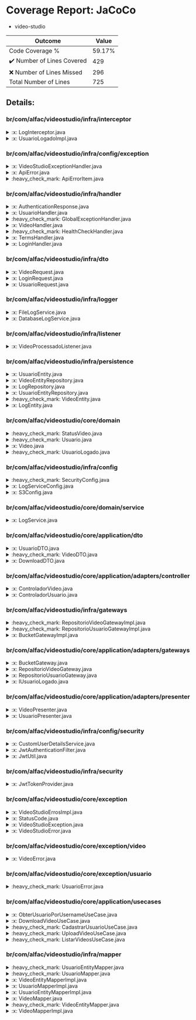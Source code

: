 
# Coverage Report: JaCoCo

* video-studio
      
      
| Outcome                 | Value                                                               |
|-------------------------|---------------------------------------------------------------------|
| Code Coverage %         | 59.17%               |
| :heavy_check_mark: Number of Lines Covered | 429    |
| :x: Number of Lines Missed  | 296     |
| Total Number of Lines   | 725     |


## Details:

    
### br/com/alfac/videostudio/infra/interceptor

<details>
    <summary>
:x: LogInterceptor.java
    </summary>

        
#### Lines Missed:
        
- Line #30
```
        } catch (Exception e) {
```
- Line #32
```
        }
```
</details>

    

<details>
    <summary>
:x: UsuarioLogadoImpl.java
    </summary>

        
#### Lines Missed:
        
- Line #22
```
    }
```
</details>

    
### br/com/alfac/videostudio/infra/config/exception

<details>
    <summary>
:x: VideoStudioExceptionHandler.java
    </summary>

        
#### Lines Missed:
        
</details>

    

<details>
    <summary>
:x: ApiError.java
    </summary>

        
#### Lines Missed:
        
</details>

    

<details>
    <summary>
:heavy_check_mark: ApiErrorItem.java
    </summary>

        
#### All Lines Covered!
        
</details>

    
### br/com/alfac/videostudio/infra/handler

<details>
    <summary>
:x: AuthenticationResponse.java
    </summary>

        
#### Lines Missed:
        
- Line #8
```
    }
```
- Line #16
```
    }
```
</details>

    

<details>
    <summary>
:x: UsuarioHandler.java
    </summary>

        
#### Lines Missed:
        
</details>

    

<details>
    <summary>
:heavy_check_mark: GlobalExceptionHandler.java
    </summary>

        
#### All Lines Covered!
        
</details>

    

<details>
    <summary>
:x: VideoHandler.java
    </summary>

        
#### Lines Missed:
        
</details>

    

<details>
    <summary>
:heavy_check_mark: HealthCheckHandler.java
    </summary>

        
#### All Lines Covered!
        
</details>

    

<details>
    <summary>
:x: TermsHandler.java
    </summary>

        
#### Lines Missed:
        
- Line #42
```
        } catch (IOException e) {
```
</details>

    

<details>
    <summary>
:x: LoginHandler.java
    </summary>

        
#### Lines Missed:
        
- Line #64
```
        } catch (AuthenticationException e) {
```
- Line #66
```
        }
```
</details>

    
### br/com/alfac/videostudio/infra/dto

<details>
    <summary>
:x: VideoRequest.java
    </summary>

        
#### Lines Missed:
        
- Line #16
```
    }
```
- Line #20
```
    }
```
- Line #28
```
    }
```
- Line #36
```
    }
```
</details>

    

<details>
    <summary>
:x: LoginRequest.java
    </summary>

        
#### Lines Missed:
        
- Line #24
```
    }
```
- Line #32
```
    }
```
</details>

    

<details>
    <summary>
:x: UsuarioRequest.java
    </summary>

        
#### Lines Missed:
        
- Line #29
```
    }
```
- Line #37
```
    }
```
- Line #45
```
    }
```
</details>

    
### br/com/alfac/videostudio/infra/logger

<details>
    <summary>
:x: FileLogService.java
    </summary>

        
#### Lines Missed:
        
- Line #21
```
        } catch (IOException e) {
```
- Line #23
```
        }
```
- Line #24
```
    }
```
</details>

    

<details>
    <summary>
:x: DatabaseLogService.java
    </summary>

        
#### Lines Missed:
        
- Line #24
```
    }
```
</details>

    
### br/com/alfac/videostudio/infra/listener

<details>
    <summary>
:x: VideoProcessadoListener.java
    </summary>

        
#### Lines Missed:
        
- Line #13
```
    }
```
</details>

    
### br/com/alfac/videostudio/infra/persistence

<details>
    <summary>
:x: UsuarioEntity.java
    </summary>

        
#### Lines Missed:
        
- Line #77
```
    }
```
- Line #83
```
    }
```
</details>

    

<details>
    <summary>
:x: VideoEntityRepository.java
    </summary>

        
</details>

    

<details>
    <summary>
:x: LogRepository.java
    </summary>

        
</details>

    

<details>
    <summary>
:x: UsuarioEntityRepository.java
    </summary>

        
</details>

    

<details>
    <summary>
:heavy_check_mark: VideoEntity.java
    </summary>

        
#### All Lines Covered!
        
</details>

    

<details>
    <summary>
:x: LogEntity.java
    </summary>

        
#### Lines Missed:
        
- Line #32
```
    }
```
- Line #37
```
    }
```
- Line #49
```
    }
```
- Line #57
```
    }
```
- Line #65
```
    }
```
- Line #70
```
    }
```
</details>

    
### br/com/alfac/videostudio/core/domain

<details>
    <summary>
:heavy_check_mark: StatusVideo.java
    </summary>

        
#### All Lines Covered!
        
</details>

    

<details>
    <summary>
:heavy_check_mark: Usuario.java
    </summary>

        
#### All Lines Covered!
        
</details>

    

<details>
    <summary>
:x: Video.java
    </summary>

        
#### Lines Missed:
        
- Line #67
```
    }
```
</details>

    

<details>
    <summary>
:heavy_check_mark: UsuarioLogado.java
    </summary>

        
#### All Lines Covered!
        
</details>

    
### br/com/alfac/videostudio/infra/config

<details>
    <summary>
:heavy_check_mark: SecurityConfig.java
    </summary>

        
#### All Lines Covered!
        
</details>

    

<details>
    <summary>
:x: LogServiceConfig.java
    </summary>

        
#### Lines Missed:
        
</details>

    

<details>
    <summary>
:x: S3Config.java
    </summary>

        
#### Lines Missed:
        
- Line #53
```
                .build();
```
</details>

    
### br/com/alfac/videostudio/core/domain/service

<details>
    <summary>
:x: LogService.java
    </summary>

        
</details>

    
### br/com/alfac/videostudio/core/application/dto

<details>
    <summary>
:x: UsuarioDTO.java
    </summary>

        
#### Lines Missed:
        
- Line #18
```
    }
```
- Line #26
```
    }
```
- Line #34
```
    }
```
</details>

    

<details>
    <summary>
:heavy_check_mark: VideoDTO.java
    </summary>

        
#### All Lines Covered!
        
</details>

    

<details>
    <summary>
:x: DownloadDTO.java
    </summary>

        
#### Lines Missed:
        
</details>

    
### br/com/alfac/videostudio/core/application/adapters/controller

<details>
    <summary>
:x: ControladorVideo.java
    </summary>

        
#### Lines Missed:
        
</details>

    

<details>
    <summary>
:x: ControladorUsuario.java
    </summary>

        
#### Lines Missed:
        
</details>

    
### br/com/alfac/videostudio/infra/gateways

<details>
    <summary>
:heavy_check_mark: RepositorioVideoGatewayImpl.java
    </summary>

        
#### All Lines Covered!
        
</details>

    

<details>
    <summary>
:heavy_check_mark: RepositorioUsuarioGatewayImpl.java
    </summary>

        
#### All Lines Covered!
        
</details>

    

<details>
    <summary>
:x: BucketGatewayImpl.java
    </summary>

        
#### Lines Missed:
        
- Line #37
```
                    .key(objectKey)
```
- Line #42
```
                    .getObjectRequest(getObjectRequest)
```
- Line #55
```
                .key(key)
```
- Line #59
```
    }
```
- Line #65
```
                    .key(fileName)
```
- Line #71
```
        } catch (S3Exception e) {
```
</details>

    
### br/com/alfac/videostudio/core/application/adapters/gateways

<details>
    <summary>
:x: BucketGateway.java
    </summary>

        
</details>

    

<details>
    <summary>
:x: RepositorioVideoGateway.java
    </summary>

        
</details>

    

<details>
    <summary>
:x: RepositorioUsuarioGateway.java
    </summary>

        
</details>

    

<details>
    <summary>
:x: IUsuarioLogado.java
    </summary>

        
</details>

    
### br/com/alfac/videostudio/core/application/adapters/presenter

<details>
    <summary>
:x: VideoPresenter.java
    </summary>

        
#### Lines Missed:
        
</details>

    

<details>
    <summary>
:x: UsuarioPresenter.java
    </summary>

        
#### Lines Missed:
        
</details>

    
### br/com/alfac/videostudio/infra/config/security

<details>
    <summary>
:x: CustomUserDetailsService.java
    </summary>

        
#### Lines Missed:
        
</details>

    

<details>
    <summary>
:x: JwtAuthenticationFilter.java
    </summary>

        
#### Lines Missed:
        
- Line #60
```
                });
```
- Line #68
```
    }
```
</details>

    

<details>
    <summary>
:x: JwtUtil.java
    </summary>

        
#### Lines Missed:
        
- Line #39
```
                .parseClaimsJws(token)
```
- Line #58
```
                .signWith(secretKey)
```
- Line #59
```
                .compact();
```
</details>

    
### br/com/alfac/videostudio/infra/security

<details>
    <summary>
:x: JwtTokenProvider.java
    </summary>

        
#### Lines Missed:
        
- Line #24
```
                .sign(algorithm);
```
- Line #38
```
        } catch (Exception e) {
```
- Line #48
```
                .verify(token);
```
</details>

    
### br/com/alfac/videostudio/core/exception

<details>
    <summary>
:x: VideoStudioErrosImpl.java
    </summary>

        
#### Lines Missed:
        
</details>

    

<details>
    <summary>
:x: StatusCode.java
    </summary>

        
#### Lines Missed:
        
</details>

    

<details>
    <summary>
:x: VideoStudioException.java
    </summary>

        
#### Lines Missed:
        
- Line #14
```
    }
```
- Line #26
```
    }
```
- Line #31
```
    }
```
- Line #38
```
    }
```
- Line #44
```
    }
```
- Line #50
```
    }
```
</details>

    

<details>
    <summary>
:x: VideoStudioError.java
    </summary>

        
</details>

    
### br/com/alfac/videostudio/core/exception/video

<details>
    <summary>
:x: VideoError.java
    </summary>

        
#### Lines Missed:
        
- Line #19
```
    }
```
</details>

    
### br/com/alfac/videostudio/core/exception/usuario

<details>
    <summary>
:heavy_check_mark: UsuarioError.java
    </summary>

        
#### All Lines Covered!
        
</details>

    
### br/com/alfac/videostudio/core/application/usecases

<details>
    <summary>
:x: ObterUsuarioPorUsernameUseCase.java
    </summary>

        
#### Lines Missed:
        
</details>

    

<details>
    <summary>
:x: DownloadVideoUseCase.java
    </summary>

        
#### Lines Missed:
        
</details>

    

<details>
    <summary>
:heavy_check_mark: CadastrarUsuarioUseCase.java
    </summary>

        
#### All Lines Covered!
        
</details>

    

<details>
    <summary>
:heavy_check_mark: UploadVideoUseCase.java
    </summary>

        
#### All Lines Covered!
        
</details>

    

<details>
    <summary>
:heavy_check_mark: ListarVideosUseCase.java
    </summary>

        
#### All Lines Covered!
        
</details>

    
### br/com/alfac/videostudio/infra/mapper

<details>
    <summary>
:heavy_check_mark: UsuarioEntityMapper.java
    </summary>

        
#### All Lines Covered!
        
</details>

    

<details>
    <summary>
:heavy_check_mark: UsuarioMapper.java
    </summary>

        
#### All Lines Covered!
        
</details>

    

<details>
    <summary>
:x: VideoEntityMapperImpl.java
    </summary>

        
#### Lines Missed:
        
</details>

    

<details>
    <summary>
:x: UsuarioMapperImpl.java
    </summary>

        
#### Lines Missed:
        
</details>

    

<details>
    <summary>
:x: UsuarioEntityMapperImpl.java
    </summary>

        
#### Lines Missed:
        
</details>

    

<details>
    <summary>
:x: VideoMapper.java
    </summary>

        
#### Lines Missed:
        
</details>

    

<details>
    <summary>
:heavy_check_mark: VideoEntityMapper.java
    </summary>

        
#### All Lines Covered!
        
</details>

    

<details>
    <summary>
:x: VideoMapperImpl.java
    </summary>

        
#### Lines Missed:
        
</details>

    

